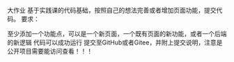 大作业
基于实践课的代码基础，按照自己的想法完善或者增加页面功能，提交代码。 要求：

至少添加一个功能点，可以是一个新页面，一个既有页面的新功能，或者一个后端的新逻辑
代码可以成功运行
提交至GitHub或者Gitee，并附上提交说明，注意是公开项目需要能访问查看！！！ 
